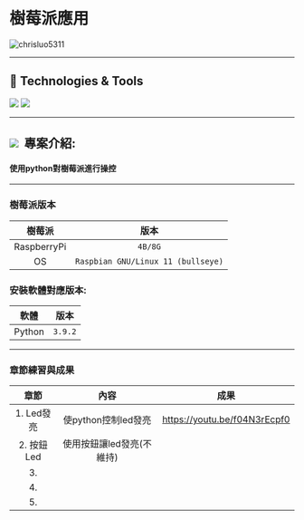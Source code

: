 # 樹莓派應用


<div>
 <img src="https://img.shields.io/github/commit-activity/m/chrisluo5311/pythonRaspi" alt="chrisluo5311" />
 </div> 
 
 ---
 
 <h2> 🔧 Technologies & Tools </h2>
 <div>
 <img src="https://img.shields.io/badge/Python-3776AB?style=for-the-badge&logo=python&logoColor=white" />
 <img src="https://img.shields.io/badge/Raspberry%20Pi-A22846?style=for-the-badge&logo=Raspberry%20Pi&logoColor=white" />
 </div>
 
 ---
 
 <h2 ><img src="https://img.icons8.com/office/30/000000/training.png"/> &nbsp專案介紹: </h2>
 
#### 使用python對樹莓派進行操控
 
 ---
 
 ### 樹莓派版本

|  樹莓派  |  版本  |
|:------:|:--------:|
|  RaspberryPi  | `4B/8G` |  
|  OS  | `Raspbian GNU/Linux 11 (bullseye)` |  


### 安裝軟體對應版本:
|  軟體  |  版本  |  
|:------:|:--------:|
|  Python  | `3.9.2`   | 


---

### 章節練習與成果
|  章節  |  內容  |  成果  | 
|:------:|:--------:|:--------:|
|  1. Led發亮  | 使python控制led發亮  | <https://youtu.be/f04N3rEcpf0> | 
|  2. 按鈕Led  | 使用按鈕讓led發亮(不維持)  |  | 
|  3.   |   |  | 
|  4.   |   |  | 
|  5.   |   |  | 
